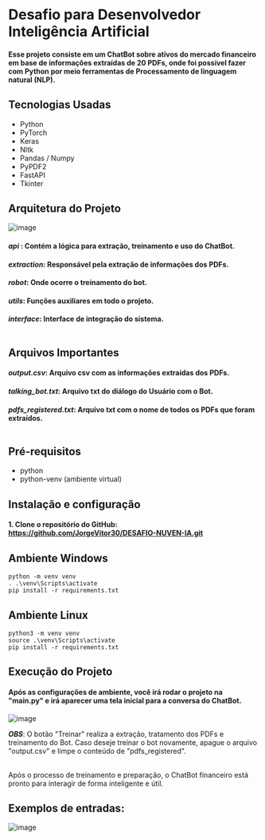 # Desafio para Desenvolvedor Inteligência Artificial

#### Esse projeto consiste em um ChatBot sobre ativos do mercado financeiro em base de informações extraídas de 20 PDFs, onde foi possível fazer com Python por meio ferramentas de Processamento de linguagem natural (NLP).

## Tecnologias Usadas
- Python
- PyTorch
- Keras
- Nltk
- Pandas / Numpy
- PyPDF2
- FastAPI
- Tkinter

## Arquitetura do Projeto
![image](https://github.com/JorgeVitor30/DESAFIO-NUVEN-IA/assets/103287884/a47ef6ac-41e9-4587-810d-134b251755bc)


#### **_api_** : Contém a lógica para extração, treinamento e uso do ChatBot.
#### **_extraction_**: Responsável pela extração de informações dos PDFs.
#### **_robot_**: Onde ocorre o treinamento do bot.
#### **_utils_**: Funções auxiliares em todo o projeto.
#### **_interface_**: Interface de integração do sistema. <br> <br>

## Arquivos Importantes
#### **_output.csv_**: Arquivo csv com as informações extraídas dos PDFs.
#### **_talking_bot.txt_**: Arquivo txt do diálogo do Usuário com o Bot.
#### **_pdfs_registered.txt_**: Arquivo txt com o nome de todos os PDFs que foram extraídos. <br> <br>


## Pré-requisitos
- python 
- python-venv (ambiente virtual)
  
## Instalação e configuração
#### 1. Clone o repositório do GitHub: https://github.com/JorgeVitor30/DESAFIO-NUVEN-IA.git

## Ambiente Windows
```
python -m venv venv
. .\venv\Scripts\activate
pip install -r requirements.txt
```

## Ambiente Linux
```
python3 -m venv venv
source .\venv\Scripts\activate
pip install -r requirements.txt
```


## Execução do Projeto

#### Após as configurações de ambiente, você irá rodar o projeto na "main.py" e irá aparecer uma tela inicial para a conversa do ChatBot.
![image](https://github.com/JorgeVitor30/DESAFIO-NUVEN-IA/assets/103287884/44b4f237-b32d-48b6-9266-bfcccb5197f5)

**_OBS_**: O botão "Treinar" realiza a extração, tratamento dos PDFs e treinamento do Bot. Caso deseje treinar o bot novamente, apague o arquivo "output.csv" e limpe o conteúdo de "pdfs_registered". <br> <br>

Após o processo de treinamento e preparação, o ChatBot financeiro está pronto para interagir de forma inteligente e útil. <br>

## Exemplos de entradas:

![image](https://github.com/JorgeVitor30/DESAFIO-NUVEN-IA/assets/103287884/17122dbd-6e38-412f-afb8-188dbe0526bf)





